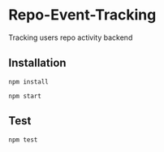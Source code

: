 # Repo-Event-Tracking
Tracking users repo activity backend

## Installation
`npm install`

`npm start`


## Test

`npm test`

